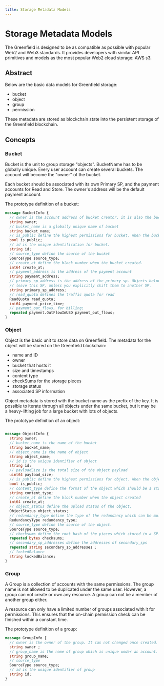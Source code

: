 ```yaml
---
title: Storage Metadata Models
---
```


# Storage Metadata Models

The Greenfield is designed to be as compatible as possible with popular Web2 and Web3 standards.
It provides developers with similar API primitives and models as the most popular Web2 cloud storage: AWS s3.

## Abstract
Below are the basic data models for Greenfield storage:

- bucket
- object
- group
- permission

These metadata are stored as blockchain state into the persistent storage of the Greenfield blockchain.

## Concepts

### Bucket

Bucket is the unit to group storage "objects". BucketName has to be globally unique. Every user account can create several
buckets. The account will become the "owner" of the bucket.

Each bucket should be associated with its own Primary SP, and the payment accounts for Read and Store. The owner's
address will be the default payment account.

The prototype definition of a bucket:

```protobuf
message BucketInfo {
  // owner is the account address of bucket creator, it is also the bucket owner.
  string owner;
  // bucket_name is a globally unique name of bucket
  string bucket_name;
  // is_public define the highest permissions for bucket. When the bucket is public, everyone can get the object in it.
  bool is_public;
  // id is the unique identification for bucket.
  string id;
  // source_type define the source of the bucket
  SourceType source_type;
  // create_at define the block number when the bucket created.
  int64 create_at;
  // payment_address is the address of the payment account
  string payment_address;
  // primary_sp_address is the address of the primary sp. Objects belongs to this bucket will never
  // leave this SP, unless you explicitly shift them to another SP.
  string primary_sp_address;
  // read_quota defines the traffic quota for read
  ReadQuota read_quota;
  int64 payment_price_time;
  // payment_out_flows, for billing;
  repeated payment.OutFlowInUSD payment_out_flows;
}
```

### Object

Object is the basic unit to store data on Greenfield. The metadata for the object will be stored on the Greenfield
blockchain:

- name and ID
- owner
- bucket that hosts it
- size and timestamps
- content type
- checkSums for the storage pieces
- storage status
- associated SP information

Object metadata is stored with the bucket name as the prefix of the key. It is possible to iterate through all
objects under the same bucket, but it may be a heavy-lifting job for a large bucket with lots of objects.

The prototype definition of an object:

```protobuf

message ObjectInfo {
  string owner;
  // bucket_name is the name of the bucket
  string bucket_name;
  // object_name is the name of object
  string object_name;
  // id is the unique identifier of object
  string id;
  // payloadSize is the total size of the object payload
  uint64 payload_size;
  // is_public define the highest permissions for object. When the object is public, everyone can access it.
  bool is_public;
  // content_type define the format of the object which should be a standard MIME type.
  string content_type;
  // create_at define the block number when the object created
  int64 create_at;
  // object_status define the upload status of the object.
  ObjectStatus object_status;
  // redundancy_type define the type of the redundancy which can be multi-replication or EC.
  RedundancyType redundancy_type;
  // source_type define the source of the object.
  SourceType source_type;
  // checksums define the root hash of the pieces which stored in a SP.
  repeated bytes checksums;
  // secondary_sp_addresses define the addresses of secondary_sps
  repeated string secondary_sp_addresses ;
  // lockedBalance
  string lockedBalance;
}
```

### Group

A Group is a collection of accounts with the same permissions. The group name is not allowed to be duplicated under the
same user. However, a group can not create or own any resource. A group can not be a member of another group either.

A resource can only have a limited number of groups associated with it for permissions. This ensures that the on-chain
permission check can be finished within a constant time.

The prototype definition of a group:

```protobuf
message GroupInfo {
  // owner is the owner of the group. It can not changed once created.
  string owner ;
  // group_name is the name of group which is unique under an account.
  string group_name;
  // source_type
  SourceType source_type;
  // id is the unique identifier of group
  string id;
}
```
